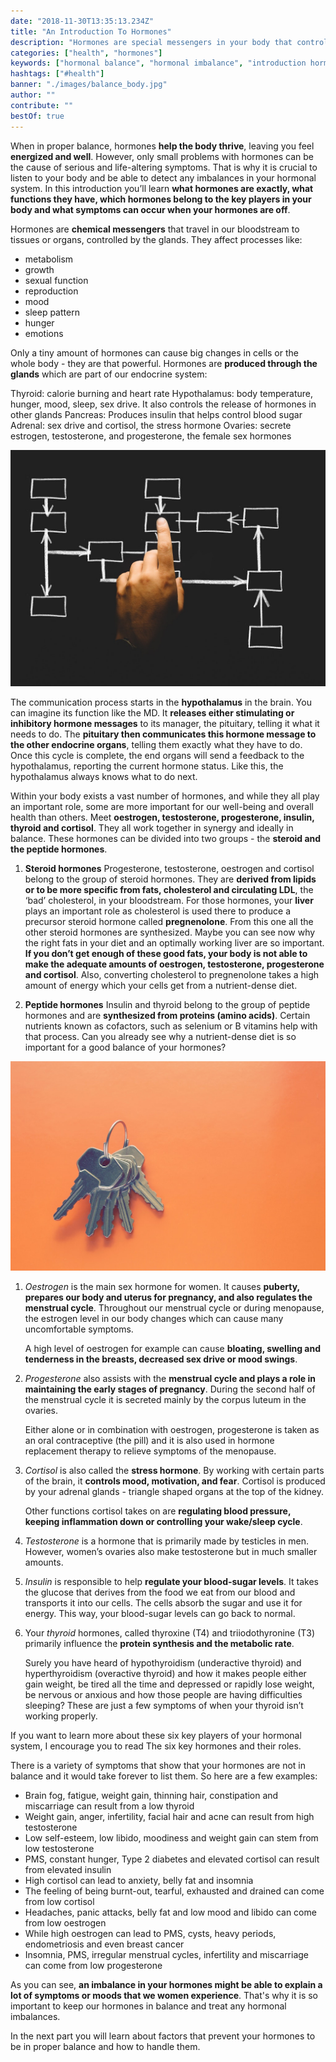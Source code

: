```yaml
---
date: "2018-11-30T13:35:13.234Z"
title: "An Introduction To Hormones"
description: "Hormones are special messengers in your body that control major bodily functions. When in balance, they let you thrive, however, a small hormonal imbalance can already totally throw you off your game. Learn more about hormonal balance and how to achieve it. »"
categories: ["health", "hormones"]
keywords: ["hormonal balance", "hormonal imbalance", "introduction hormones"]
hashtags: ["#health"]
banner: "./images/balance_body.jpg"
author: ""
contribute: ""
bestOf: true
---
```


When in proper balance, hormones **help the body thrive**, leaving you feel **energized and well**. However, only small problems with hormones can be the cause of serious and life-altering symptoms. That is why it is crucial to listen to your body and be able to detect any imbalances in your hormonal system. In this introduction you’ll learn **what hormones are exactly, what functions they have, which hormones belong to the key players in your body and what symptoms can occur when your hormones are off**.

<Title id="introduction-hormones">What are hormones?</Title>

Hormones are **chemical messengers** that travel in our bloodstream to tissues or organs, controlled by the glands. They affect processes like:

- metabolism
- growth
- sexual function
- reproduction
- mood
- sleep pattern
- hunger
- emotions

Only a tiny amount of hormones can cause big changes in cells or the whole body - they are that powerful.
Hormones are **produced through the glands** which are part of our endocrine system:

Thyroid: calorie burning and heart rate
Hypothalamus: body temperature, hunger, mood, sleep, sex drive. It also controls the release of hormones in other glands
Pancreas: Produces insulin that helps control blood sugar
Adrenal: sex drive and cortisol, the stress hormone
Ovaries: secrete estrogen, testosterone, and progesterone, the female sex hormones

<Title id="introduction-hormones">How communication works among organs</Title>

![hormone introduction communication organs](./images/communication.jpg)

The communication process starts in the **hypothalamus** in the brain. You can imagine its function like the MD. It **releases either stimulating or inhibitory hormone messages** to its manager, the pituitary, telling it what it needs to do. The **pituitary then communicates this hormone message to the other endocrine organs**, telling them exactly what they have to do. Once this cycle is complete, the end organs will send a feedback to the hypothalamus, reporting the current hormone status. Like this, the hypothalamus always knows what to do next.

<Title id="introduction-hormone-types">What are the major types of hormones?</Title>

Within your body exists a vast number of hormones, and while they all play an important role, some are more important for our well-being and overall health than others. Meet **oestrogen, testosterone, progesterone, insulin, thyroid and cortisol**. They all work together in synergy and ideally in balance. These hormones can be divided into two groups - the **steroid and the peptide hormones**.

1. **Steroid hormones**
Progesterone, testosterone, oestrogen and cortisol belong to the group of steroid hormones. They are **derived from lipids or to be more specific from fats, cholesterol and circulating LDL**, the ‘bad’ cholesterol, in your bloodstream. For those hormones, your **liver** plays an important role as cholesterol is used there to produce a precursor steroid hormone called **pregnenolone**. From this one all the other steroid hormones are synthesized. Maybe you can see now why the right fats in your diet and an optimally working liver are so important. **If you don’t get enough of these good fats, your body is not able to make the adequate amounts of oestrogen, testosterone, progesterone and cortisol**. Also, converting cholesterol to pregnenolone takes a high amount of energy which your cells get from a nutrient-dense diet.

2. **Peptide hormones**
Insulin and thyroid belong to the group of peptide hormones and are **synthesized from proteins (amino acids)**. Certain nutrients known as cofactors, such as selenium or B vitamins help with that process. Can you already see why a nutrient-dense diet is so important for a good balance of your hormones?

<Title id="introduction-hormones-key-players">The six key players</Title>

![introduction hormones key players](./images/key_players.jpg)

1. *Oestrogen* is the main sex hormone for women. It causes **puberty, prepares our body and uterus for pregnancy, and also regulates the menstrual cycle**. Throughout our menstrual cycle or during menopause, the estrogen level in our body changes which can cause many uncomfortable symptoms.

	A high level of oestrogen for example can cause **bloating, swelling and tenderness in the breasts, decreased sex drive or mood swings**.

2. *Progesterone*  also assists with the **menstrual cycle and plays a role in maintaining the early stages of pregnancy**. During the second half of the menstrual cycle it is secreted mainly by the corpus luteum in the ovaries.

	Either alone or in combination with oestrogen, progesterone is taken as an oral contraceptive (the pill) and it is also used in hormone replacement therapy to relieve symptoms of the menopause.

3. *Cortisol* is also called the **stress hormone**. By working with certain parts of the brain, it **controls mood, motivation, and fear**. Cortisol is produced by your adrenal glands - triangle shaped organs at the top of the kidney.

	Other functions cortisol takes on are **regulating blood pressure, keeping inflammation down or controlling your wake/sleep cycle**.

4. *Testosterone* is a hormone that is primarily made by testicles in men. However, women’s ovaries also make testosterone but in much smaller amounts.

5. *Insulin* is responsible to help **regulate your blood-sugar levels**. It takes the glucose that derives from the food we eat from our blood and transports it into our cells. The cells absorb the sugar and use it for energy. This way, your blood-sugar levels can go back to normal.

6. Your *thyroid* hormones, called thyroxine (T4) and triiodothyronine (T3) primarily influence the **protein synthesis and the metabolic rate**.

	Surely you have heard of hypothyroidism (underactive thyroid) and hyperthyroidism (overactive thyroid) and how it makes people either gain weight, be tired all the time and depressed or rapidly lose weight, be nervous or anxious and how those people are having difficulties sleeping? These are just a few symptoms of when your thyroid isn’t working properly.

If you want to learn more about these six key players of your hormonal system, I encourage you to read The six key hormones and their roles.


<Title id="hormones-balance">What happens if your Hormones are out of Balance</Title>

There is a variety of symptoms that show that your hormones are not in balance and it would take forever to list them. So here are a few examples:

- Brain fog, fatigue, weight gain, thinning hair, constipation and miscarriage can result from a low thyroid
- Weight gain, anger, infertility, facial hair and acne can result from high testosterone
- Low self-esteem, low libido, moodiness and weight gain can stem from low testosterone
- PMS, constant hunger, Type 2 diabetes and elevated cortisol can result from elevated insulin
- High cortisol can lead to anxiety, belly fat and insomnia
- The feeling of being burnt-out, tearful, exhausted and drained can come from low cortisol
- Headaches, panic attacks, belly fat and low mood and libido can come from low oestrogen
- While high oestrogen can lead to PMS, cysts, heavy periods, endometriosis and even breast cancer
- Insomnia, PMS, irregular menstrual cycles, infertility and miscarriage can come from low progesterone


<Divider/>

As you can see, **an imbalance in your hormones might be able to explain a lot of symptoms or moods that we women experience**. That's why it is so important to keep our hormones in balance and treat any hormonal imbalances.

In the next part you will learn about factors that prevent your hormones to be in proper balance and how to handle them.


